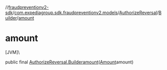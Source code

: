 //[fraudpreventionv2-sdk](../../../../index.md)/[com.expediagroup.sdk.fraudpreventionv2.models](../../index.md)/[AuthorizeReversal](../index.md)/[Builder](index.md)/[amount](amount.md)

# amount

[JVM]\

public final [AuthorizeReversal.Builder](index.md)[amount](amount.md)([Amount](../../-amount/index.md)amount)
